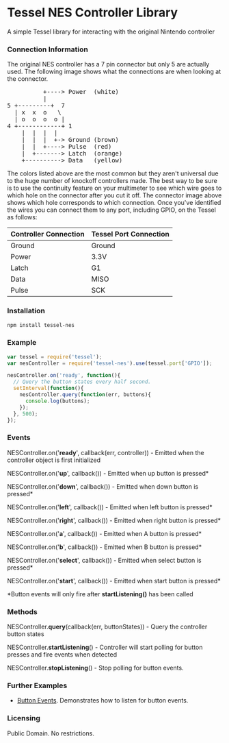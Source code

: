 # Tessel NES Controller Library
A simple Tessel library for interacting with the original Nintendo controller

### Connection Information
The original NES controller has a 7 pin connector but only 5 are actually used. The following image shows what the connections are when looking at the connector.

<pre>
          +----> Power  (white)
          |
5 +---------+  7    
  | x  x  o   \     
  | o  o  o  o |    
4 +------------+ 1  
    |  |  |  |
    |  |  |  +-> Ground (brown)
    |  |  +----> Pulse  (red)
    |  +-------> Latch  (orange)
    +----------> Data   (yellow)
</pre>

The colors listed above are the most common but they aren't universal due to the huge number of knockoff controllers made. The best way to be sure is to use the continuity feature on your multimeter to see which wire goes to which hole on the connector after you cut it off. The connector image above shows which hole corresponds to which connection. Once you've identified the wires you can connect them to any port, including GPIO, on the Tessel as follows:

| Controller Connection | Tessel Port Connection |
|-----------------------|------------------------|
| Ground                | Ground                 |
| Power                 | 3.3V                   |
| Latch                 | G1                     |
| Data                  | MISO                   |
| Pulse                 | SCK                    |


### Installation
```sh
npm install tessel-nes
```

### Example
```js
var tessel = require('tessel');
var nesController = require('tessel-nes').use(tessel.port['GPIO']);

nesController.on('ready', function(){
  // Query the button states every half second.
  setInterval(function(){
    nesController.query(function(err, buttons){
      console.log(buttons);
    });
  }, 500);
});
```

### Events
NESController.on('**ready**', callback(err, controller)) - Emitted when the controller object is first initialized

NESController.on('**up**', callback()) - Emitted when up button is pressed*

NESController.on('**down**', callback()) - Emitted when down button is pressed*

NESController.on('**left**', callback()) - Emitted when left button is pressed*

NESController.on('**right**', callback()) - Emitted when right button is pressed*

NESController.on('**a**', callback()) - Emitted when A button is pressed*

NESController.on('**b**', callback()) - Emitted when B button is pressed*

NESController.on('**select**', callback()) - Emitted when select button is pressed*

NESController.on('**start**', callback()) - Emitted when start button is pressed*

\*Button events will only fire after **startListening()** has been called

### Methods
NESController.**query**(callback(err, buttonStates)) - Query the controller button states

NESController.**startListening**() - Controller will start polling for button presses and fire events when detected

NESController.**stopListening**() - Stop polling for button events.

### Further Examples  
* [Button Events](examples/events.js). Demonstrates how to listen for button events.

### Licensing  
Public Domain. No restrictions.
